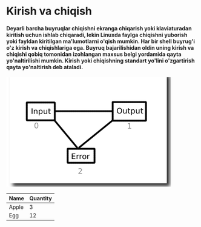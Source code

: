 # Kirish va chiqish


#### Deyarli barcha buyruqlar chiqishni ekranga chiqarish yoki klaviaturadan kiritish uchun ishlab chiqaradi, lekin Linuxda faylga chiqishni yuborish yoki fayldan kiritilgan ma'lumotlarni o'qish mumkin. Har bir shell buyrug'i o'z kirish va chiqishlariga ega. Buyruq bajarilishidan oldin uning kirish va chiqishi qobiq tomonidan izohlangan maxsus belgi yordamida qayta yo'naltirilishi mumkin. Kirish yoki chiqishning standart yo'lini o'zgartirish qayta yo'naltirish deb ataladi.


<img src="./img/1.png">

|Name |Quantity|
|-----|--------|
|Apple|3       |
|Egg  |12      |



